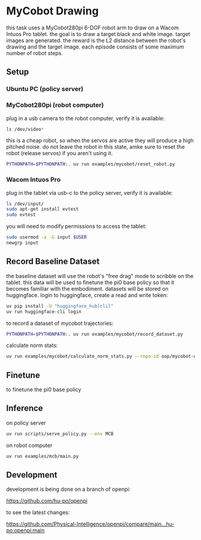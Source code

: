 # MyCobot Drawing

this task uses a MyCobot280pi 6-DOF robot arm to draw on a Wacom Intuos Pro tablet.
the goal is to draw a target black and white image.
target images are generated.
the reward is the L2 distance between the robot's drawing and the target image.
each episode consists of some maximum number of robot steps.

## Setup

### Ubuntu PC (policy server)

### MyCobot280pi (robot computer)

plug in a usb camera to the robot computer, verify it is available:

```bash
ls /dev/video*
```

this is a cheap robot, so when the servos are active they will produce a high pitched noise.
do not leave the robot in this state, amke sure to reset the robot (release servos) if you aren't using it.

```bash
PYTHONPATH=$PYTHONPATH:. uv run examples/mycobot/reset_robot.py
```

### Wacom Intuos Pro

plug in the tablet via usb-c to the policy server, verify it is available:

```bash
ls /dev/input/
sudo apt-get install evtest
sudo evtest
```

you will need to modify permissions to access the tablet:

```bash
sudo usermod -a -G input $USER
newgrp input
```

## Record Baseline Dataset

the baseline dataset will use the robot's "free drag" mode to scribble on the tablet.
this data will be used to finetune the pi0 base policy so that it becomes familiar with the embodiment.
datasets will be stored on huggingface.
login to huggingface, create a read and write token:

```bash
uv pip install -U "huggingface_hub[cli]"
uv run huggingface-cli login
```

to record a dataset of mycobot trajectories:

```bash
PYTHONPATH=$PYTHONPATH:. uv run examples/mycobot/record_dataset.py
```

calculate norm stats:

```bash
uv run examples/mycobot/calculate_norm_stats.py --repo-id oop/mycobot-dataset
```

## Finetune

to finetune the pi0 base policy

## Inference

on policy server

```bash
uv run scripts/serve_policy.py --env MCB
```

on robot computer

```bash
uv run examples/mcb/main.py
```

## Development

development is being done on a branch of openpi:

https://github.com/hu-po/openpi

to see the latest changes:

https://github.com/Physical-Intelligence/openpi/compare/main...hu-po:openpi:main